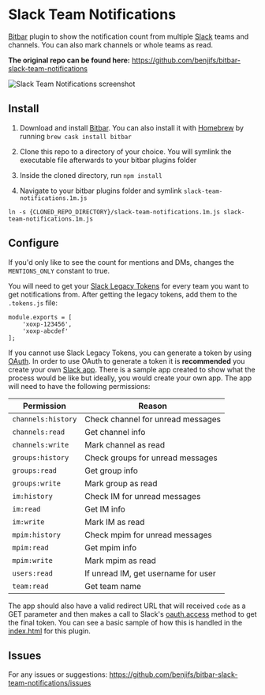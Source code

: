 # Slack Team Notifications
[Bitbar](https://github.com/matryer/bitbar) plugin to show the notification count from multiple [Slack](https://slack.com) teams and channels. You can also mark channels or whole teams as read.

**The original repo can be found here:** https://github.com/benjifs/bitbar-slack-team-notifications

![Slack Team Notifications screenshot](https://i.imgur.com/x1SoIto.jpg)

## Install
1. Download and install [Bitbar](https://github.com/matryer/bitbar). You can also install it with [Homebrew](https://brew.sh/) by running `brew cask install bitbar`

2. Clone this repo to a directory of your choice. You will symlink the executable file afterwards to your bitbar plugins folder

3. Inside the cloned directory, run `npm install`

4. Navigate to your bitbar plugins folder and symlink `slack-team-notifications.1m.js`

```
ln -s {CLONED_REPO_DIRECTORY}/slack-team-notifications.1m.js slack-team-notifications.1m.js
```

## Configure

If you'd only like to see the count for mentions and DMs, changes the `MENTIONS_ONLY` constant to true.

You will need to get your [Slack Legacy Tokens](https://api.slack.com/custom-integrations/legacy-tokens) for every team you want to get notifications from. After getting the legacy tokens, add them to the `.tokens.js` file:

```
module.exports = [
	'xoxp-123456',
	'xoxp-abcdef'
];
```

If you cannot use Slack Legacy Tokens, you can generate a token by using [OAuth](https://api.slack.com/docs/oauth). In order to use OAuth to generate a token it is **recommended** you create your own [Slack app](https://api.slack.com). There is a sample app created to show what the process would be like but ideally, you would create your own app. The app will need to have the following permissions:

|Permission|Reason|
|---|---|
|`channels:history`|Check channel for unread messages|
|`channels:read`|Get channel info|
|`channels:write`|Mark channel as read|
|`groups:history`|Check groups for unread messages|
|`groups:read`|Get group info|
|`groups:write`|Mark group as read|
|`im:history`|Check IM for unread messages|
|`im:read`|Get IM info|
|`im:write`|Mark IM as read|
|`mpim:history`|Check mpim for unread messages|
|`mpim:read`|Get mpim info|
|`mpim:write`|Mark mpim as read|
|`users:read`|If unread IM, get username for user|
|`team:read`|Get team name|

The app should also have a valid redirect URL that will received `code` as a GET parameter and then makes a call to Slack's [oauth.access](https://api.slack.com/methods/oauth.access) method to get the final token. You can see a basic sample of how this is handled in the [index.html](https://github.com/benjifs/bitbar-slack-team-notifications/blob/master/index.html) for this plugin.

## Issues
For any issues or suggestions:
https://github.com/benjifs/bitbar-slack-team-notifications/issues

